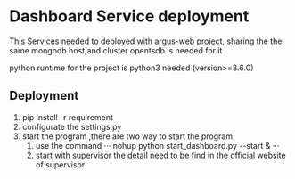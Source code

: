 # Dashboard Service deployment 

This Services needed to deployed with argus-web project, sharing the the same mongodb host,and cluster opentsdb is needed for it 

python runtime for the project is python3 needed (version>=3.6.0)

## Deployment
1. pip install -r requirement
2. configurate the settings.py 
3. start the program ,there are two way to start the program
   1. use the command 
    ···
    nohup python start_dashboard.py --start &
    ···
   2. start with supervisor
     the detail need to be find in the official website of supervisor 
     
   
